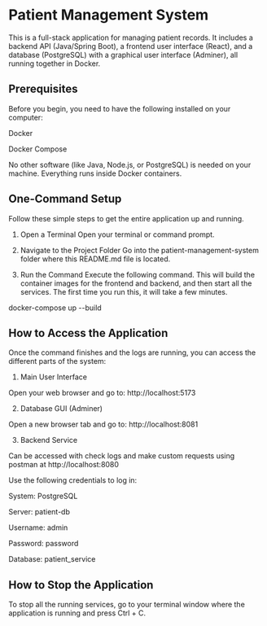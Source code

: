 # Patient Management System
This is a full-stack application for managing patient records. It includes a backend API (Java/Spring Boot), a frontend user interface (React), and a database (PostgreSQL) with a graphical user interface (Adminer), all running together in Docker.

## Prerequisites
Before you begin, you need to have the following installed on your computer:

Docker

Docker Compose

No other software (like Java, Node.js, or PostgreSQL) is needed on your machine. Everything runs inside Docker containers.

## One-Command Setup
Follow these simple steps to get the entire application up and running.

1. Open a Terminal
Open your terminal or command prompt.

2. Navigate to the Project Folder
Go into the patient-management-system folder where this README.md file is located.

3. Run the Command
Execute the following command. This will build the container images for the frontend and backend, and then start all the services. The first time you run this, it will take a few minutes.

docker-compose up --build

## How to Access the Application
Once the command finishes and the logs are running, you can access the different parts of the system:

1. Main User Interface

Open your web browser and go to: http://localhost:5173

2. Database GUI (Adminer)

Open a new browser tab and go to: http://localhost:8081

3. Backend Service

Can be accessed with check logs and make custom requests using postman at http://localhost:8080

Use the following credentials to log in:

System: PostgreSQL

Server: patient-db

Username: admin

Password: password

Database: patient_service

## How to Stop the Application
To stop all the running services, go to your terminal window where the application is running and press Ctrl + C.